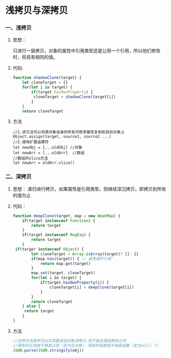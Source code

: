 # 浅拷贝与深拷贝

### 一、浅拷贝

1. 思想：

   只进行一层拷贝，对象的属性中引用类型还是公用一个引用，所以他们修改时，将具有相同的值。

2. 代码:

   ```javascript
   function shadowClone(target) {
       let cloneTarget = {}
       for(let i in target) {
           if(target.hasOwnProperty) {
   			cloneTarget = shadowClone(target[i])
           }
       }
       return cloneTarget
   ```
   
3. 方法
   
   ```
   //1.该方法可以将源对象自身的所有可枚举属性复制到目标对象上
   Object.assign(target, source1, source2 ...)
   //2.使用扩展运算符
   let newObj = {...oldObj} //对象
   let newArr = [...oldArr]  //数组
   //数组的slice方法
   let newArr = oldArr.slice()
   ```
   

### 二、深拷贝

1. 思想：
   递归进行拷贝，如果属性是引用类型，则继续深沉拷贝，即拷贝到所有的值为止
   
2. 代码：
   ```javascript
   function deepClone(target, map = new WeakMap) {
       if(target instanceof Function) {
           return target
       }
       if(target instanceof RegExp) {
           return target
       }
   	if(targer instanceof Object) {
           let cloneTarget = Array.isArray(target)? []: {}
           if(map.has(target)) { // 避免循环引用
               return map.get(target)
           }
           map.set(target, cloneTarget)
           for(let i in target) {
               if(target.hasOwnProperty(i)) {
                   cloneTarget[i] = deepClone(target[i])
               }
           }
           return cloneTarget
       } else {
   		return target
       }
   }
   ```
   
3. 方法

   ```javascript
   //这种方法虽然可以实现数组或对象深拷贝,但不能处理函数和正则
   //得到的正则就不再是正则（变为空对象），得到的函数就不再是函数（变为null）了。
   JSON.parse(JSON.stringify(obj))
   ```

   